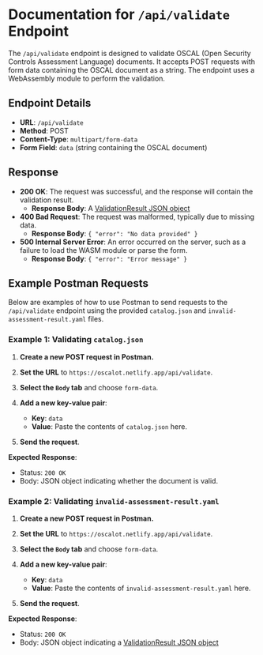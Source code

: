 # Documentation for `/api/validate` Endpoint

The `/api/validate` endpoint is designed to validate OSCAL (Open Security Controls Assessment Language) documents. It accepts POST requests with form data containing the OSCAL document as a string. The endpoint uses a WebAssembly module to perform the validation.

## Endpoint Details

- **URL**: `/api/validate`
- **Method**: POST
- **Content-Type**: `multipart/form-data`
- **Form Field**: `data` (string containing the OSCAL document)

## Response

- **200 OK**: The request was successful, and the response will contain the validation result.
  - **Response Body**: A [ValidationResult JSON object](https://pkg.go.dev/github.com/defenseunicorns/go-oscal@v0.6.2/src/pkg/validation#ValidationResult)
- **400 Bad Request**: The request was malformed, typically due to missing data.
  - **Response Body**: `{ "error": "No data provided" }`
- **500 Internal Server Error**: An error occurred on the server, such as a failure to load the WASM module or parse the form.
  - **Response Body**: `{ "error": "Error message" }`

## Example Postman Requests

Below are examples of how to use Postman to send requests to the `/api/validate` endpoint using the provided `catalog.json` and `invalid-assessment-result.yaml` files.

### Example 1: Validating `catalog.json`

1. **Create a new POST request in Postman.**
2. **Set the URL** to `https://oscalot.netlify.app/api/validate`.
3. **Select the `Body` tab** and choose `form-data`.
4. **Add a new key-value pair**:

   - **Key**: `data`
   - **Value**: Paste the contents of `catalog.json` here.

5. **Send the request**.

**Expected Response**:

- Status: `200 OK`
- Body: JSON object indicating whether the document is valid.

### Example 2: Validating `invalid-assessment-result.yaml`

1. **Create a new POST request in Postman.**
2. **Set the URL** to `https://oscalot.netlify.app/api/validate`.
3. **Select the `Body` tab** and choose `form-data`.
4. **Add a new key-value pair**:

   - **Key**: `data`
   - **Value**: Paste the contents of `invalid-assessment-result.yaml` here.

5. **Send the request**.

**Expected Response**:

- Status: `200 OK`
- Body: JSON object indicating a [ValidationResult JSON object](https://pkg.go.dev/github.com/defenseunicorns/go-oscal@v0.6.2/src/pkg/validation#ValidationResult)
